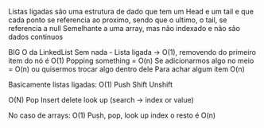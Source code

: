 Listas ligadas são uma estrutura de dado que tem um Head e um tail e que cada ponto se referencia ao proximo, sendo que o ultimo, o tail, se referencia a null
Semelhante a uma array, mas não indexado e não são dados continuos

BIG O da LinkedList 
Sem nada - Lista ligada -> O(1), removendo do primeiro item do nó é O(1)
Popping something = O(n)
Se adicionarmos algo no meio = O(n) ou quisermos trocar algo dentro dele 
Para achar algum item O(n)

Basicamente listas ligadas:
O(1)
Push 
Shift 
Unshift

O(N)
Pop
Insert
delete
look up (search ->  index or value)

No caso de arrays:
O(1)
Push, pop, look up index
o resto é O(n)